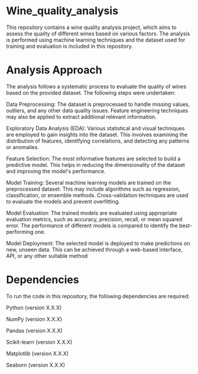 # Wine_quality_analysis

This repository contains a wine quality analysis project, which aims to assess the quality of different wines based on various factors. The analysis is performed using machine learning techniques and the dataset used for training and evaluation is included in this repository.

# Analysis Approach

The analysis follows a systematic process to evaluate the quality of wines based on the provided dataset. The following steps were undertaken:

Data Preprocessing: The dataset is preprocessed to handle missing values, outliers, and any other data quality issues. Feature engineering techniques may also be applied to extract additional relevant information.

Exploratory Data Analysis (EDA): Various statistical and visual techniques are employed to gain insights into the dataset. This involves examining the distribution of features, identifying correlations, and detecting any patterns or anomalies.

Feature Selection: The most informative features are selected to build a predictive model. This helps in reducing the dimensionality of the dataset and improving the model's performance.

Model Training: Several machine learning models are trained on the preprocessed dataset. This may include algorithms such as regression, classification, or ensemble methods. Cross-validation techniques are used to evaluate the models and prevent overfitting.

Model Evaluation: The trained models are evaluated using appropriate evaluation metrics, such as accuracy, precision, recall, or mean squared error. The performance of different models is compared to identify the best-performing one.

Model Deployment: The selected model is deployed to make predictions on new, unseen data. This can be achieved through a web-based interface, API, or any other suitable method

# Dependencies

To run the code in this repository, the following dependencies are required:

Python (version X.X.X)

NumPy (version X.X.X)

Pandas (version X.X.X)

Scikit-learn (version X.X.X)

Matplotlib (version X.X.X)

Seaborn (version X.X.X)
